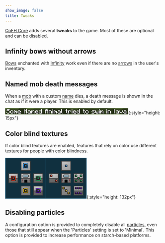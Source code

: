 ```yaml
---
show_image: false
title: Tweaks
---
```


[CoFH Core](../) adds several **tweaks** to the game. Most of these are optional
and can be disabled.


Infinity bows without arrows
----------------------------

[Bows](https://minecraft.gamepedia.com/Bow) enchanted with
[Infinity](https://minecraft.gamepedia.com/Enchanting#Infinity) work even if
there are no [arrows](https://minecraft.gamepedia.com/Arrow) in the user's
inventory.


Named mob death messages
------------------------

When a [mob](https://minecraft.gamepedia.com/Mob) with a custom
[name](https://minecraft.gamepedia.com/Name_Tag) dies, a death message is shown
in the chat as if it were a player. This is enabled by default.

![Example of a named mob death message](/assets/images/cofh-core-1-14/named-mob-death-message.png){:style="height: 15px"}


Color blind textures
--------------------

If color blind textures are enabled, features that rely on color use different
textures for people with color blindness.

![Color blind textures comparison](/assets/images/cofh-core-1-14/color-blind-comparison.png){:style="height: 132px"}


Disabling particles
-------------------

A configuration option is provided to completely disable all
[particles](https://minecraft.gamepedia.com/Particles), even those that still
appear when the 'Particles' setting is set to 'Minimal'. This option is provided
to increase performance on starch-based platforms.
